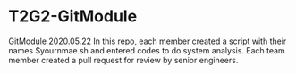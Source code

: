 # T2G2-GitModule
GitModule 2020.05.22
In this repo, each member created a script with their names $yournmae.sh and entered codes to do system analysis. 
Each team member created a pull request for review by senior engineers.
